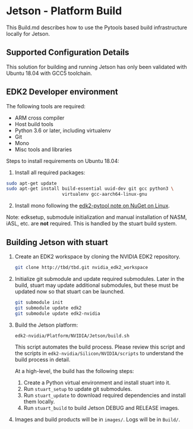 # Jetson - Platform Build

This Build.md describes how to use the Pytools based build infrastructure
locally for Jetson.

## Supported Configuration Details

This solution for building and running Jetson has only been validated with
Ubuntu 18.04 with GCC5 toolchain.

## EDK2 Developer environment

The following tools are required:
  - ARM cross compiler
  - Host build tools
  - Python 3.6 or later, including virtualenv
  - Git
  - Mono
  - Misc tools and libraries

Steps to install requirements on Ubuntu 18.04:
1. Install all required packages:

  ``` bash
  sudo apt-get update
  sudo apt-get install build-essential uuid-dev git gcc python3 \
                       virtualenv gcc-aarch64-linux-gnu
  ```

2. Install mono following the [edk2-pytool note on NuGet on Linux](https://github.com/tianocore/edk2-pytool-extensions/blob/master/docs/usability/using_extdep.md#a-note-on-nuget-on-linux).

Note: edksetup, submodule initialization and manual installation of NASM, iASL,
etc. are **not** required.  This is handled by the stuart build system.

## Building Jetson with stuart

1. Create an EDK2 workspace by cloning the NVIDIA EDK2 repository.

    ``` bash
    git clone http://tbd/tbd.git nvidia_edk2_workspace
    ```

2. Initialize git submodule and update required submodules.  Later in the
   build, stuart may update additional submodules, but these must be updated
   now so that stuart can be launched.

    ``` bash
    git submodule init
    git submodule update edk2
    git submodule update edk2-nvidia
    ```

3. Build the Jetson platform:

    ``` bash
    edk2-nvidia/Platform/NVIDIA/Jetson/build.sh
    ```

    This script automates the build process.  Please review this script and the
    scripts in `edk2-nvidia/Silicon/NVIDIA/scripts` to understand the build
    process in detail.

    At a high-level, the build has the following steps:
    
    1. Create a Python virtual environment and install stuart into it.
    2. Run `stuart_setup` to update git submodules.
    3. Run `stuart_update` to download required dependencies and install them locally.
    4. Run `stuart_build` to build Jetson DEBUG and RELEASE images.

4. Images and build products will be in `images/`.  Logs will be in `Build/`.
